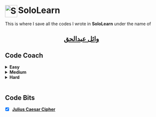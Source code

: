 <h1>
<img align="left" width="40" height="40" src="https://www.sololearn.com/Images/favicon.ico" alt="SoloLearn icon">
SoloLearn
</h1>


This is where I save all the codes I wrote in **SoloLearn** under the name of

## [<p dir="rtl" align="center">وائل عبدالحق</p>](https://www.sololearn.com/Profile/7286114/)

## Code Coach
<details> 
<summary><b>Easy</b></summary>

 Code Coach | Solution | Description
 -- | -- | --
[**Popsicles**](/Popsicles) | [C](/Popsicles/Popsicles.c) <br/><br/> [C++](/Popsicles/Popsicles.cpp) <br/><br/> [C#](Popsicles/Popsicles.cs) <br/><br/> [Java](Popsicles/Popsicles.java) <br/><br/> [Python](Popsicles/Popsicles.py) | You can give the popsicles to the brothers and sisters because they would each get the same amount
[**Halloween Candy**](/Halloween_Candy) | [C](/Halloween_Candy/Halloween_Candy.c) <br/><br/> [C++](/Halloween_Candy/Halloween_Candy.cpp) <br/><br/> [C#](/Halloween_Candy/Halloween_Candy.cs) <br/><br/> [Java](/Halloween_Candy/Halloween_Candy.java) <br/><br/> [Python](/Halloween_Candy/Halloween_Candy.py) | If you visited four houses, one would be candy, two would be dollars, and one would be a toothbrush
[**Fruit Bowl**](/Fruit_Bowl) | [C](/Fruit_Bowl/Fruit_Bowl.c) <br/><br/> [C++](/Fruit_Bowl/Fruit_Bowl.cpp) <br/><br/> [C#](/Fruit_Bowl/Fruit_Bowl.cs) <br/><br/> [Java](/Fruit_Bowl/Fruit_Bowl.java) <br/><br/> [Python](/Fruit_Bowl/Fruit_Bowl.py) | Calculate number of pies that you can make with the apples that are in your bowl given to total amount of fruit in the bowl
[**Cheer Creator**](/Cheer_Creator) | [C](/Cheer_Creator/Cheer_Creator.c) <br/><br/> [C++](/Cheer_Creator/Cheer_Creator.cpp) <br/><br/> [C#](/Cheer_Creator/Cheer_Creator.cs) <br/><br/> [Java](/Cheer_Creator/Cheer_Creator.java) <br/><br/> [Python](/Cheer_Creator/Cheer_Creator.py) | If your team gains 3 yards you would cheer 'Ra!' three times for that play
[**Skee-Ball**](/Skee-Ball) | [C](/Skee-Ball/Skee-Ball.c) <br/><br/> [C++](/Skee-Ball/Skee-Ball.cpp) <br/><br/> [C#](/Skee-Ball/Skee-Ball.cs) <br/><br/> [Java](/Skee-Ball/Skee-Ball.java) <br/><br/> [Python](/Skee-Ball/Skee-Ball.py) | Is points enough to buy the squirt gun at a price of 40 tickets
[**Paint Costs**](/Paint_Costs) | [C](/Paint_Costs/Paint_Costs.c) <br/><br/> [C++](/Paint_Costs/Paint_Costs.cpp) <br/><br/> [C#](/Paint_Costs/Paint_Costs.cs) <br/><br/> [Java](/Paint_Costs/Paint_Costs.java) <br/><br/> [Python](/Paint_Costs/Paint_Costs.py) | Calculate the total cost then rounded up to the nearest whole number
[**Argentina**](/Argentina) | [C](/Argentina/Argentina.c) <br/><br/> [C++](/Argentina/Argentina.cpp) <br/><br/> [C#](/Argentina/Argentina.cs) <br/><br/> [Java](/Argentina/Argentina.java) <br/><br/> [Python](/Argentina/Argentina.py) | Convert currency and tell which one is lower after conversion
[**Gotham City**](/Gotham_City) | [C](/Gotham_City/Gotham_City.c) <br/><br/> [C++](/Gotham_City/Gotham_City.cpp) <br/><br/> [C#](/Gotham_City/Gotham_City.cs) <br/><br/> [Java](/Gotham_City/Gotham_City.java) <br/><br/> [Python](/Gotham_City/Gotham_City.py) | If there are 7 criminals, you and **Batman** should handle this situation together
[**Hovercraft**](/Hovercraft) | [C](/Hovercraft/Hovercraft.c) <br/><br/> [C++](/Hovercraft/Hovercraft.cpp) <br/><br/> [C#](/Hovercraft/Hovercraft.cs) <br/><br/> [Java](/Hovercraft/Hovercraft.java) <br/><br/> [Python](/Hovercraft/Hovercraft.py) | Determine whether or not you made a profit
[**Jungle Camping**](/Jungle_Camping) | [C](/Jungle_Camping/Jungle_Camping.c) <br/><br/> [C++](/Jungle_Camping/Jungle_Camping.cpp) <br/><br/> [C#](/Jungle_Camping/Jungle_Camping.cs) <br/><br/> [Java](/Jungle_Camping/Jungle_Camping.java) <br/><br/> [Python](/Jungle_Camping/Jungle_Camping.py) | Based on the noise they make, determine which animals they are
[**Extra-Terrestrials**](/Extra-Terrestrials) | [C](/Extra-Terrestrials/Extra-Terrestrials.c) <br/><br/> [C++](/Extra-Terrestrials/Extra-Terrestrials.cpp) <br/><br/> [C#](/Extra-Terrestrials/Extra-Terrestrials.cs) <br/><br/> [Java](/Extra-Terrestrials/Extra-Terrestrials.java) <br/><br/> [Python](/Extra-Terrestrials/Extra-Terrestrials.py) | If you flip howdy backwards you get ydwoh

[**Go up**](#Code-Coach)
</details>


<details>
<summary><b>Medium</b></summary>

 Code Coach | Solution | Description
 -- | -- | --
[**Pig Latin**](/Pig_Latin) | [C](/Pig_Latin/Pig_Latin.c) <br/><br/> [C++](/Pig_Latin/Pig_Latin.cpp) <br/><br/> [C#](/Pig_Latin/Pig_Latin.cs) <br/><br/> [Java](/Pig_Latin/Pig_Latin.java) <br/><br/> [Python](/Pig_Latin/Pig_Latin.py) | Take the first letter of<br/> each word and put it on the end, then you add 'ay' to the end of that. ("road" = "oadray")
[**Deja Vu**](/Deja_Vu) | [C](/Deja_Vu/Deja_Vu.c) <br/><br/> [C++](/Deja_Vu/Deja_Vu.cpp) <br/><br/> [C#](/Deja_Vu/Deja_Vu.cs) <br/><br/> [Java](/Deja_Vu/Deja_Vu.java) <br/><br/> [Python](/Deja_Vu/Deja_Vu.py) | You want to know if you ever typed the same letter twice, or if they are all unique letters 
[**The Spy Life**](/The_Spy_Life) | [C](/The_Spy_Life/The_Spy_Life.c) <br/><br/> [C++](/The_Spy_Life/The_Spy_Life.cpp) <br/><br/> [C#](/The_Spy_Life/The_Spy_Life.cs) <br/><br/> [Java](/The_Spy_Life/The_Spy_Life.java) <br/><br/> [Python](/The_Spy_Life/The_Spy_Life.py) | Remove everything that isn't a letter or space from the original message and flip it around
[**Symbols**](/Symbols) | [C](/Symbols/Symbols.c) <br/><br/> [C++](/Symbols/Symbols.cpp) <br/><br/> [C#](/Symbols/Symbols.cs) <br/><br/> [Java](/Symbols/Symbols.java) <br/><br/> [Python](/Symbols/Symbols.py) | Remove all symbols
[**That's odd...**](/odd) | [C](/odd/odd.c) <br/><br/> [C++](/odd/odd.cpp) <br/><br/> [C#](/odd/odd.cs) <br/><br/> [Java](/odd/odd.java) <br/><br/> [Python](/odd/odd.py) | Find the sum of all even integers in a list of numbers
[**No Numerals**](/No_Numerals) | [C](/No_Numerals/No_Numerals.c) <br/><br/> [C++](/No_Numerals/No_Numerals.cpp) <br/><br/> [C#](/No_Numerals/No_Numerals.cs) <br/><br/> [Java](/No_Numerals/No_Numerals.java) <br/><br/> [Python](/No_Numerals/No_Numerals.py) | Write the name of each number instead of using the numeral
[**Secret Message**](/Secret_Message) | [C](/Secret_Message/Secret_Message.c) <br/><br/> [C++](/Secret_Message/Secret_Message.cpp) <br/><br/> [C#](/Secret_Message/Secret_Message.cs) <br/><br/> [Java](/Secret_Message/Secret_Message.java) <br/><br/> [Python](/Secret_Message/Secret_Message.py) | Replace each letter with<br/> the corresponding letter in a backwards version of the alphabet
[**Military Time**](/Military_Time) | [C](/Military_Time/Military_Time.c) <br/><br/> [C++](/Military_Time/Military_Time.cpp) <br/><br/> [C#](/Military_Time/Military_Time.cs) <br/><br/> [Java](/Military_Time/Military_Time.java) <br/><br/> [Python](/Military_Time/Military_Time.py) | Convert from a 12 hour clock to<br/> a 24 hour clock
[**Average Word Length**](/AWL) | [C](/AWL/AWL.c) <br/><br/> [C++](/AWL/AWL.cpp) <br/><br/> [C#](/AWL/AWL.cs) <br/><br/> [Java](/AWL/AWL.java) <br/><br/> [Python](/AWL/AWL.py) | Find out the average length of words
[**YouTube Link Finder**](/YLF) | [C](/YLF/YLF.c) <br/><br/> [C++](/YLF/YLF.cpp) <br/><br/> [C#](/YLF/YLF.cs) <br/><br/> [Java](/YLF/YLF.java) <br/><br/> [Python](/YLF/YLF.py) | Keep the video ID (the combination of letters and numbers at the end of the link)
[**Convert US date to EU date**](/ES) | [C](/ES/ES.c) <br/><br/> [C++](/ES/ES.cpp) <br/><br/> [C#](/ES/ES.cs) <br/><br/> [Java](/ES/ES.java) <br/><br/> [Python](/ES/ES.py) | Convert all your dates to DD/MM/YYYY

[**Go up**](#Code-Coach)
</details>


<details>
<summary><b>Hard</b></summary>

 Code Coach | Solution | Description
 -- | -- | --
[**New Driver's License**](/NDL) | [C](/NDL/NDL.c) <br/><br/> [C++](/NDL/NDL.cpp) <br/><br/> [C#](/NDL/NDL.cs) <br/><br/> [Java](/NDL/NDL.java) <br/><br/> [Python](/NDL/NDL.py) | How many minutes that it will take to get new license
[**Password Validation**](/Password_Validation) | [C](/Password_Validation/Password_Validation.c) <br/><br/> [C++](/Password_Validation/Password_Validation.cpp) <br/><br/> [C#](/Password_Validation/Password_Validation.cs) <br/><br/> [Java](/Password_Validation/Password_Validation.java) <br/><br/> [Python](/Password_Validation/Password_Validation.py) | Build a password evaluator
[**Security**](/Security) | [C](/Security/Security.c) <br/><br/> [C++](/Security/Security.cpp) <br/><br/> [C#](/Security/Security.cs) <br/><br/> [Java](/Security/Security.java) <br/><br/> [Python](/Security/Security.py) | Look over the security diagrams to make sure that you always have a guard between the thief and the money

[**Go up**](#Code-Coach)
</details>

<br/>

## Code Bits
* [x] [**Julius Caesar Cipher**](/JCC) 

